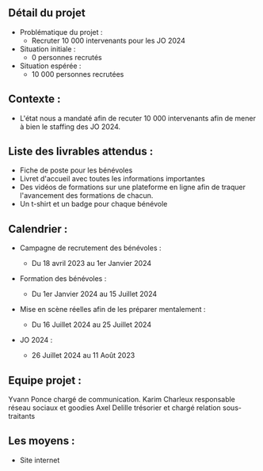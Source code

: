 ## Détail du projet

- Problématique du projet : 
	- Recruter 10 000 intervenants pour les JO 2024
- Situation initiale :
	- 0 personnes recrutés
- Situation espérée : 
	- 10 000 personnes recrutées

## Contexte :

- L'état nous a mandaté afin de recuter 10 000 intervenants afin de mener à bien le staffing des JO 2024.

## Liste des livrables attendus :

- Fiche de poste pour les bénévoles
- Livret d'accueil avec toutes les informations importantes
- Des vidéos de formations sur une plateforme en ligne afin de traquer l'avancement des formations de chacun.
- Un t-shirt et un badge pour chaque bénévole

## Calendrier :

- Campagne de recrutement des bénévoles :
	- Du 18 avril 2023 au 1er Janvier 2024

- Formation des bénévoles :
	- Du 1er Janvier 2024 au 15 Juillet 2024

- Mise en scène réelles afin de les préparer mentalement :
	- Du 16 Juillet 2024 au 25 Juillet 2024

- JO 2024 : 
	- 26 Juillet 2024 au 11 Août 2023

## Equipe projet :

Yvann Ponce chargé de communication.
Karim Charleux responsable réseau sociaux et goodies
Axel Delille trésorier et chargé relation sous-traitants

## Les moyens :

- Site internet 